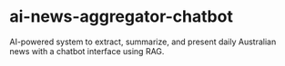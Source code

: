 # ai-news-aggregator-chatbot
AI-powered system to extract, summarize, and present daily Australian news with a chatbot interface using RAG.
